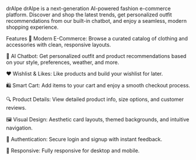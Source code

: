 drAIpe
drAIpe is a next-generation AI-powered fashion e-commerce platform. Discover and shop the latest trends, get personalized outfit recommendations from our built-in chatbot, and enjoy a seamless, modern shopping experience.

Features
🛒 Modern E-Commerce: Browse a curated catalog of clothing and accessories with clean, responsive layouts.

🤖 AI Chatbot: Get personalized outfit and product recommendations based on your style, preferences, weather, and more.

❤️ Wishlist & Likes: Like products and build your wishlist for later.

🛍️ Smart Cart: Add items to your cart and enjoy a smooth checkout process.

🔍 Product Details: View detailed product info, size options, and customer reviews.

🖼️ Visual Design: Aesthetic card layouts, themed backgrounds, and intuitive navigation.

🔐 Authentication: Secure login and signup with instant feedback.

📱 Responsive: Fully responsive for desktop and mobile.
